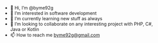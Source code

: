 - 👋 Hi, I’m @byme92g
- 👀 I’m interested in software development
- 🌱 I’m currently learning new stuff as always
- 💞️ I’m looking to collaborate on any interesting project with PHP, C#, Java or Kotlin
- 📫 How to reach me byme92g@gmail.com

<!---
byme92g/byme92g is a ✨ special ✨ repository because its `README.md` (this file) appears on your GitHub profile.
You can click the Preview link to take a look at your changes.
--->
